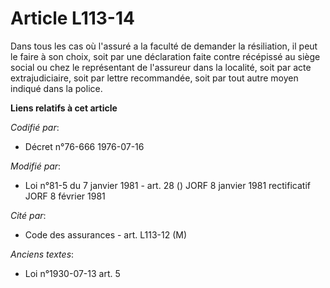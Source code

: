 # Article L113-14

Dans tous les cas où l'assuré a la faculté de demander la résiliation, il peut le faire à son choix, soit par une déclaration
faite contre récépissé au siège social ou chez le représentant de l'assureur dans la localité, soit par acte extrajudiciaire,
soit par lettre recommandée, soit par tout autre moyen indiqué dans la police.

**Liens relatifs à cet article**

_Codifié par_:

  - Décret n°76-666 1976-07-16

_Modifié par_:

  - Loi n°81-5 du 7 janvier 1981 - art. 28 () JORF 8 janvier 1981 rectificatif JORF 8 février 1981

_Cité par_:

  - Code des assurances - art. L113-12 (M)

_Anciens textes_:

  - Loi n°1930-07-13 art. 5
